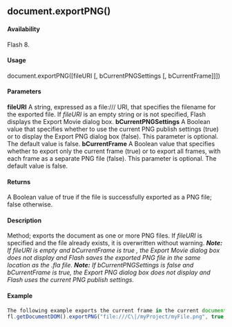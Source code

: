 ## document.exportPNG()

#### Availability

Flash 8.

#### Usage

document.exportPNG([fileURI [, bCurrentPNGSettings [, bCurrentFrame]]])

#### Parameters

**fileURI** A string, expressed as a file:/// URI, that specifies the filename for the exported file. If *fileURI* is an empty string or is not specified, Flash displays the Export Movie dialog box.
**bCurrentPNGSettings** A Boolean value that specifies whether to use the current PNG publish settings (true) or to display the Export PNG dialog box (false). This parameter is optional. The default value is false.
**bCurrentFrame** A Boolean value that specifies whether to export only the current frame (true) or to export all frames, with each frame as a separate PNG file (false). This parameter is optional. The default value is false.

#### Returns

A Boolean value of true if the file is successfully exported as a PNG file; false otherwise.

#### Description

Method; exports the document as one or more PNG files. If *fileURI* is specified and the file already exists, it is overwritten without warning.
***Note:** If fileURI is empty and bCurrentFrame is true , the Export Movie dialog box does not display and Flash saves the exported PNG file in the same location as the .fla file.*
***Note:** If bCurrentPNGSettings is false and bCurrentFrame is true, the Export PNG dialog box does not display and Flash uses the current PNG publish settings.*

#### Example

```javascript
The following example exports the current frame in the current document to myFile.png, using the current PNG publish settings:
fl.getDocumentDOM().exportPNG("file:///C\|/myProject/myFile.png", true, true);

```